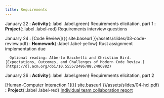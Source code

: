 ```yaml
---
title: Requirements
---
```


January 22
: **Activity**{:.label .label.green} Requirements elicitation, part 1
  : **Project**{:.label .label-red} Requirements interview questions

January 24
: [Code Review]({{ site.baseurl }}/assets/slides/03-code-review.pdf)
  : 
    **Homework**{:.label .label-yellow} Rust assignment implementation due

      Optional reading: Alberto Bacchelli and Christian Bird. [Expectations, Outcomes, and Challenges of Modern Code Review.](https://dl.acm.org/doi/10.5555/2486788.2486882)

January 26
: **Activity**{:.label .label.green} Requirements elicitation, part 2
  
  [Human-Computer Interaction 1]({{ site.baseurl }}/assets/slides/04-hci.pdf)
  : **Project**{:.label .label-red} [Individual team collaboration report](https://www.gradescope.com/courses/699955/assignments/3964069/)

    


